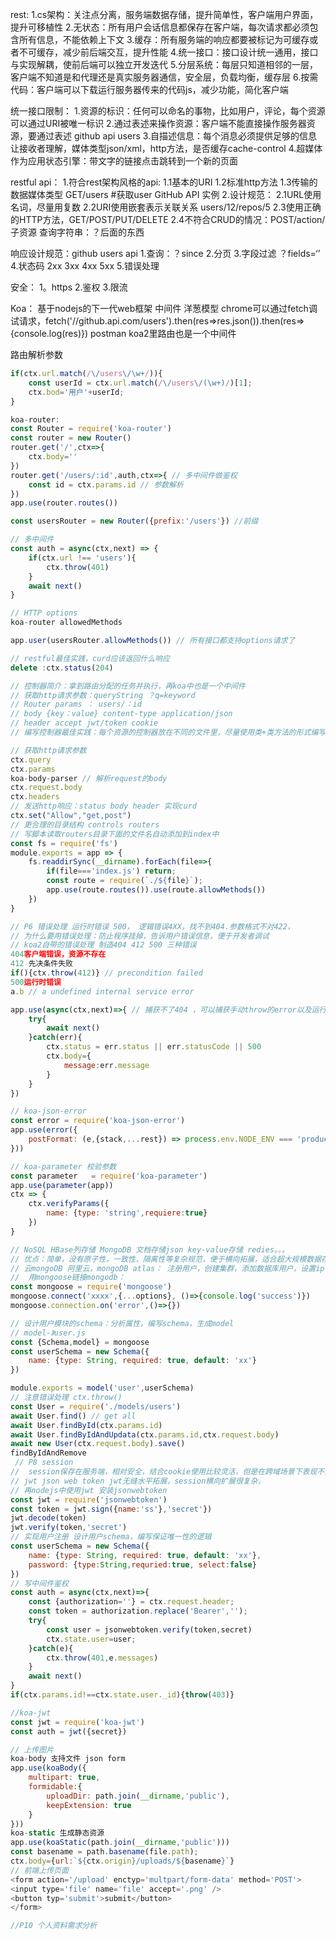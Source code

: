 rest:
1.cs架构：关注点分离，服务端数据存储，提升简单性，客户端用户界面，提升可移植性
2.无状态：所有用户会话信息都保存在客户端，每次请求都必须包含所有信息，不能依赖上下文
3.缓存：所有服务端的响应都要被标记为可缓存或者不可缓存，减少前后端交互，提升性能
4.统一接口：接口设计统一通用，接口与实现解耦，使前后端可以独立开发迭代
5.分层系统：每层只知道相邻的一层，客户端不知道是和代理还是真实服务器通信，安全层，负载均衡，缓存层
6.按需代码：客户端可以下载运行服务器传来的代码js，减少功能，简化客户端

统一接口限制：
1.资源的标识：任何可以命名的事物，比如用户，评论，每个资源可以通过URI被唯一标识
2.通过表述来操作资源：客户端不能直接操作服务器资源，要通过表述  github api users
3.自描述信息：每个消息必须提供足够的信息让接收者理解，媒体类型json/xml，http方法，是否缓存cache-control
4.超媒体作为应用状态引擎：带文字的链接点击跳转到一个新的页面

restful api：
1.符合rest架构风格的api:
    1.1基本的URI
    1.2标准http方法
    1.3传输的数据媒体类型
GET/users #获取user
GitHub API 实例
2.设计规范：
    2.1URL使用名词，尽量用复数
    2.2URI使用嵌套表示关联关系 users/12/repos/5
    2.3使用正确的HTTP方法，GET/POST/PUT/DELETE
    2.4不符合CRUD的情况：POST/action/子资源 查询字符串：？后面的东西

响应设计规范：github users api
1.查询：？since
2.分页
3.字段过滤 ？fields=‘’
4.状态码 2xx 3xx 4xx 5xx
5.错误处理

安全：
1。https
2.鉴权
3.限流

Koa：
基于nodejs的下一代web框架
中间件 洋葱模型
chrome可以通过fetch调试请求，fetch('//github.api.com/users').then(res=>res.json()).then(res=>{console.log(res)})
postman
koa2里路由也是一个中间件

路由解析参数
```js
if(ctx.url.match(/\/users\/\w+/)){
    const userId = ctx.url.match(/\/users\/(\w+)/)[1];
    ctx.bod='用户'+userId;
}

koa-router:
const Router = require('koa-router')
const router = new Router()
router.get('/',ctx=>{
    ctx.body=''
})
router.get('/users/:id',auth,ctx=>{ // 多中间件做鉴权
    const id = ctx.params.id // 参数解析
})
app.use(router.routes())

const usersRouter = new Router({prefix:'/users'}) //前缀

// 多中间件
const auth = async(ctx,next) => {
    if(ctx.url !== 'users'){
        ctx.throw(401)
    }
    await next()
}

// HTTP options
koa-router allowedMethods

app.user(usersRouter.allowMethods()) // 所有接口都支持options请求了

// restful最佳实践，curd应该返回什么响应
delete :ctx.status(204)

// 控制器简介：拿到路由分配的任务并执行，再koa中也是一个中间件
// 获取http请求参数：queryString ？q=keyword
// Router params ： users/：id
// body {key：value} content-type application/json
// header accept jwt/token cookie
// 编写控制器最佳实践：每个资源的控制器放在不同的文件里，尽量使用类+类方法的形式编写控制器，严谨处理错误

// 获取http请求参数
ctx.query
ctx.params
koa-body-parser // 解析request的body
ctx.request.body
ctx.headers
// 发送http响应：status body header 实现curd
ctx.set("Allow","get,post")
// 更合理的目录结构 controls routers
// 写脚本读取routers目录下面的文件名自动添加到index中
const fs = require('fs')
module.exports = app => {
    fs.readdirSync(__dirname).forEach(file=>{
        if(file==='index.js') return;
        const route = require(`./${file}`);
        app.use(route.routes()).use(route.allowMethods())
    })
}

// P6 错误处理 运行时错误 500， 逻辑错误4XX，找不到404.参数格式不对422，
// 为什么要用错误处理：防止程序挂掉，告诉用户错误信息，便于开发者调试
// koa2自带的错误处理 制造404 412 500 三种错误
404客户端错误，资源不存在
412 先决条件失败
if(){ctx.throw(412)} // precondition failed
500运行时错误
a.b // a undefined internal service error

app.use(async(ctx,next)=>{ // 捕获不了404 ，可以捕获手动throw的error以及运行时错误
    try{
        await next()
    }catch(err){
        ctx.status = err.status || err.statusCode || 500
        ctx.body={
            message:err.message
        }
    }
})

// koa-json-error
const error = require('koa-json-error')
app.use(error({
    postFormat: (e,{stack,...rest}) => process.env.NODE_ENV === 'production' ? rest : {stack,...rest}
}))

// koa-parameter 校验参数
const parameter   = require('koa-parameter')
app.use(parameter(app))
ctx => {
    ctx.verifyParams({
        name: {type: 'string',requiere:true}
    })
}

// NoSQL HBase列存储 MongoDB 文档存储json key-value存储 redies。。。
// 优点：简单，没有原子性，一致性，隔离性等复杂规范，便于横向拓展，适合超大规模数据存储，很灵活的存储复杂结构数据 schema free
// 云mongoDB 阿里云，mongoDB atlas： 注册用户，创建集群，添加数据库用户，设置ip白名单，获取链接地址 
//  用mongoose链接mongodb： 
const mongoose = require('mongoose')
mongoose.connect('xxxx',{...options}, ()=>{console.log('success')})
mongoose.connection.on('error',()=>{})

// 设计用户模块的schema：分析属性，编写schema，生成model
// model-》user.js
const {Schema,model} = mongoose
const userSchema = new Schema({
    name: {type: String, required: true, default: 'xx'}
})

module.exports = model('user',userSchema)
// 注意错误处理 ctx.throw()
const User = require('./models/users')
await User.find() // get all
await User.findById(ctx.params.id)
await User.findByIdAndUpdata(ctx.params.id,ctx.request.body)
await new User(ctx.request.body).save()
findByIdAndRemove
 // P8 session
//  session保存在服务端，相对安全，结合cookie使用比较灵活，但是在跨域场景下表现不好，分布式部署需要多机共享session，基于cookie的机制很容易被csrf，查询session可能有数据库操作，sessionstorage关闭被清除，jwt的token存储localstorage
// jwt json web token jwt无缝水平拓展，session横向扩展很复杂，
// 再nodejs中使用jwt 安装jsonwebtoken
const jwt = require('jsonwebtoken')
const token = jwt.sign({name:'ss'},'secret'})
jwt.decode(token)
jwt.verify(token,'secret')
// 实现用户注册 设计用户schema，编写保证唯一性的逻辑
const userSchema = new Schema({
    name: {type: String, required: true, default: 'xx'},
    password: {type:String,requried:true, select:false}
})
// 写中间件鉴权
const auth = async(ctx,next)=>{
    const {authorization=''} = ctx.request.header;
    const token = authorization.replace('Bearer','');
    try{
        const user = jsonwebtoken.verify(token,secret)
        ctx.state.user=user;
    }catch(e){
        ctx.throw(401,e.messages)
    }
    await next()
}
if(ctx.params.id!==ctx.state.user._id){throw(403)}

//koa-jwt
const jwt = require('koa-jwt')
const auth = jwt({secret})

// 上传图片
koa-body 支持文件 json form
app.use(koaBody({
    multipart: true,
    formidable:{
        uploadDir: path.join(__dirname,'public'),
        keepExtension: true
    }
}))
koa-static 生成静态资源
app.use(koaStatic(path.join(__dirname,'public')))
const basename = path.basename(file.path);
ctx.body={url:`${ctx.origin}/uploads/${basename}`}
// 前端上传页面
<form action='/upload' enctyp='multpart/form-data' method='POST'>
<input type='file' name='file' accept='.png' />
<button typ='submit'>submit</button>
</form>

//P10 个人资料需求分析